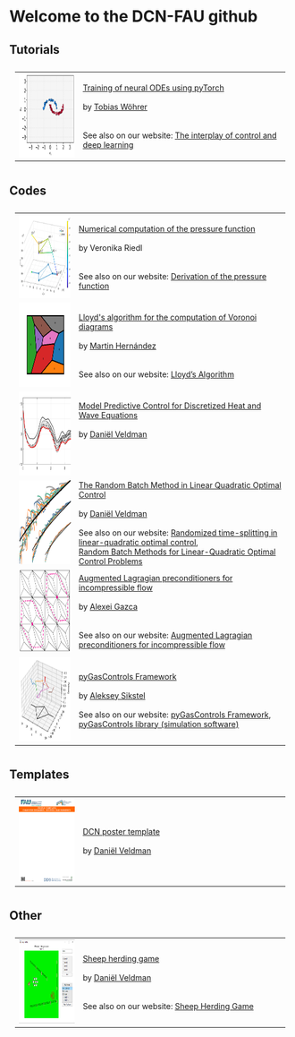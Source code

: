 # Welcome to the DCN-FAU github

## Tutorials
<table style="padding:10px">
  <tr>
    <td width=250px align="center"> <a href="https://github.com/DCN-FAU/robust_neuralODE"> <img src="https://github.com/DCN-FAU-AvH/robust_neuralODE/blob/master/trajectory.gif" height = 150px ></a></td>
    <td width = 800px> 
    <a href="https://github.com/DCN-FAU/robust_neuralODE">Training of neural ODEs using pyTorch</a> <br> <br> 
    by <a href="https://github.com/twoehrer">Tobias Wöhrer</a> <br> <br> <br>
    See also on our website: <a href="https://dcn.nat.fau.eu/hub-the-interplay-of-control-and-deep-learning/">The interplay of control and deep learning</a>
    </td>
  </tr>
</table>

## Codes

<table style="padding:10px">
  <tr>
    <td width=250px align="center"><a href="https://github.com/DCN-FAU-AvH/pressure_function"><img src="https://github.com/DCN-FAU-AvH/pressure_function/blob/main/Icon.png" height = 150px ></a></td>
    <td width = 800px> 
    <a href="https://github.com/DCN-FAU-AvH/pressure_function">Numerical computation of the pressure function</a> <br> <br>
    by Veronika Riedl <br> <br> <br>
    See also on our website: <a href="https://dcn.nat.fau.eu/derivation-of-the-pressure-function/">Derivation of the pressure function</a>
    </td>
  </tr>
  <tr>
    <td width=250px align="center"><a href="https://github.com/DCN-FAU/Lloyds-algorithm"><img src="https://github.com/DCN-FAU-AvH/Lloyds-algorithm/blob/main/Lloyd_algorithm_P350_S6_Dim2x2_I200_N8.gif" height = 150px ></a></td>
    <td width = 800px> 
    <a href="https://github.com/DCN-FAU/Lloyds-algorithm">Lloyd's algorithm for the computation of Voronoi diagrams</a> <br> <br>
    by <a href="https://github.com/Martinshs">Martin Hernández</a> <br> <br> <br>
    See also on our website: <a href="https://dcn.nat.fau.eu/lloyds-algorithm/">Lloyd’s Algorithm</a>
    </td>
  </tr>
  <tr>
    <td width=250px align="center"> <a href="https://github.com/danielveldman/lq_mpc"> <img src="https://github.com/danielveldman/lq_mpc/blob/main/Icon.jpg" height = 150px ></a></td>
    <td width = 800px> 
    <a href="https://github.com/danielveldman/lq_mpc">Model Predictive Control for Discretized Heat and Wave Equations</a> <br> <br>
    by <a href="https://github.com/danielveldman">Daniël Veldman</a> <br> <br> <br> <br>
    </td>
  </tr>
  <tr>
    <td width=250px align="center"><a href="https://github.com/danielveldman/rbm_lq"><img src="https://github.com/danielveldman/rbm_lq/blob/main/Icon.PNG" height = 150px ></a></td>
    <td width = 800px> 
    <a href="https://github.com/danielveldman/rbm_lq">The Random Batch Method in Linear Quadratic Optimal Control</a> <br> <br>
    by <a href="https://github.com/danielveldman">Daniël Veldman</a> <br> <br>
    See also on our website: <a href="https://dcn.nat.fau.eu/randomized-time-splitting-in-linear-quadratic-optimal-control/">Randomized time-splitting in linear-quadratic optimal control</a>, <br>
    <a href="https://dcn.nat.fau.eu/random-batch-methods-for-linear-quadratic-optimal-control-problems/">Random Batch Methods for Linear-Quadratic Optimal Control Problems</a>
    </td>
  </tr>
  <tr>
    <td width=250px align="center"> <a href="https://github.com/gazcaorozco/alfi_3f"> <img src="https://github.com/DCN-FAU-AvH/.github/blob/main/profile/Icons/Icon-Gazca.png" height = 150px ></a></td>
    <td width = 800px> 
    <a href="https://github.com/gazcaorozco/alfi_3f">Augmented Lagragian preconditioners for incompressible flow</a> <br> <br>
    by <a href="https://github.com/gazcaorozco/">Alexei Gazca</a> <br> <br> <br>
    See also on our website: <a href="https://dcn.nat.fau.eu/augmented-lagragian-preconditioners-for-incompressible-flow/">Augmented Lagragian preconditioners for incompressible flow</a>
    </td>
  </tr>
    <tr>
    <td width=250px align="center"> <a href="https://github.com/DCN-FAU-AvH/pyControls"> <img src="https://github.com/DCN-FAU-AvH/pyControls/blob/main/Icon2.png" height = 150px ></a></td>
    <td width = 800px> 
    <a href="https://github.com/DCN-FAU-AvH/pyControls">pyGasControls Framework</a> <br> <br>
    by <a href="https://github.com/asikstel">Aleksey Sikstel</a> <br> <br>
    See also on our website: <a href="https://dcn.nat.fau.eu/pygascontrols-framework/">pyGasControls Framework</a>, <br>
    <a href="https://dcn.nat.fau.eu/pygascontrols-library-simulation-software/">pyGasControls library (simulation software)</a>
    </td>
  </tr>
  
</table>

## Templates
<table style="padding:10px">
  <tr>
    <td width=250px align="center"> <a href="https://github.com/DCN-FAU/DCN_poster_template.git"> <img src="https://github.com/DCN-FAU-AvH/DCN_poster_template/blob/main/poster_icon.PNG" height = 150px ></a></td>
    <td width = 800px> 
    <a href="https://github.com/DCN-FAU/DCN_poster_template.git">DCN poster template</a> <br> <br>
    by <a href="https://github.com/danielveldman">Daniël Veldman</a> 
    </td>
  </tr>
</table>

## Other
<table style="padding:10px">
  <tr>
    <td width=250px align="center"> <a href="https://github.com/danielveldman/sheep_herding_game.git"> <img src="https://github.com/danielveldman/sheep_herding_game/blob/main/screen_shot.PNG" height=150px> </a> </td>
    <td width = 800px> 
    <a href="https://github.com/danielveldman/sheep_herding_game.git">Sheep herding game</a> <br> <br>
    by <a href="https://github.com/danielveldman">Daniël Veldman</a> <br> <br> <br>
    See also on our website: <a href="https://dcn.nat.fau.eu/sheep-herding-game/">Sheep Herding Game</a>
    </td>
  </tr>
</table>
